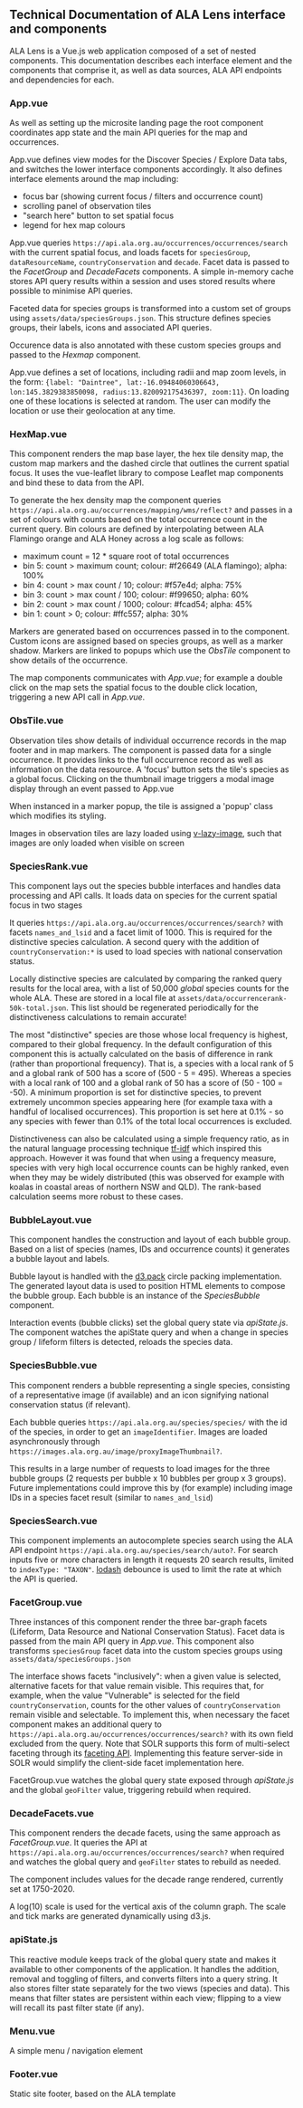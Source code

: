## Technical Documentation of ALA Lens interface and components

ALA Lens is a Vue.js web application composed of a set of nested components. This documentation describes each interface element and the components that comprise it, as well as data sources, ALA API endpoints and dependencies for each.

### App.vue

As well as setting up the microsite landing page the root component coordinates app state and the main API queries for the map and occurrences.

App.vue defines view modes for the Discover Species / Explore Data tabs, and switches the lower interface components accordingly. It also defines interface elements around the map including: 
- focus bar (showing current focus / filters and occurrence count) 
- scrolling panel of observation tiles
- "search here" button to set spatial focus
- legend for hex map colours

App.vue queries `https://api.ala.org.au/occurrences/occurrences/search` with the current spatial focus, and loads facets for `speciesGroup`, `dataResourceName`, `countryConservation` and `decade`. Facet data is passed to the _FacetGroup_ and _DecadeFacets_ components. A simple in-memory cache stores API query results within a session and uses stored results where possible to minimise API queries. 

Faceted data for species groups is transformed into a custom set of groups using `assets/data/speciesGroups.json`. This structure defines species groups, their labels, icons and associated API queries. 

Occurence data is also annotated with these custom species groups and passed  to the _Hexmap_ component. 

App.vue defines a set of locations, including radii and map zoom levels, in the form: `{label: "Daintree", lat:-16.09484060306643, lon:145.3829383850098, radius:13.820092175436397, zoom:11}`. On loading one of these locations is selected at random. The user can modify the location or use their geolocation at any time.


### HexMap.vue

This component renders the map base layer, the hex tile density map, the custom map markers and the dashed circle that outlines the current spatial focus. It uses the vue-leaflet library to compose Leaflet map components and bind these to data from the API. 

To generate the hex density map the component queries `https://api.ala.org.au/occurrences/mapping/wms/reflect?` and passes in a set of colours with counts based on the total occurrence count in the current query. Bin colours are defined by interpolating between ALA Flamingo orange and ALA Honey across a log scale as follows:
- maximum count = 12 * square root of total occurrences
- bin 5: count > maximum count; colour: #f26649 (ALA flamingo); alpha: 100%
- bin 4: count > max count / 10; colour: #f57e4d; alpha: 75%
- bin 3: count > max count / 100; colour: #f99650; alpha: 60%
- bin 2: count > max count / 1000; colour: #fcad54; alpha: 45%
- bin 1: count > 0; colour: #ffc557; alpha: 30%

Markers are generated based on occurrences passed in to the component. Custom icons are assigned based on species groups, as well as a marker shadow. Markers are linked to popups which use the _ObsTile_ component to show details of the occurrence.

The map components communicates with _App.vue_; for example a double click on the map sets the spatial focus to the double click location, triggering a new API call in _App.vue_.


### ObsTile.vue

Observation tiles show details of individual occurrence records in the map footer and in map markers. The component is passed data for a single occurrence. It provides links to the full occurrence record as well as information on the data resource. A 'focus' button sets the tile's species as a global focus. Clicking on the thumbnail image triggers a modal image display through an event passed to App.vue

When instanced in a marker popup, the tile is assigned a 'popup' class which modifies its styling.

Images in observation tiles are lazy loaded using [v-lazy-image](https://github.com/alexjoverm/v-lazy-image), such that images are only loaded when visible on screen


### SpeciesRank.vue

This component lays out the species bubble interfaces and handles data processing and API calls. It loads data on species for the current spatial focus in two stages

It queries `https://api.ala.org.au/occurrences/occurrences/search?` with facets `names_and_lsid` and a facet limit of 1000. This is required for the distinctive species calculation. A second query with the addition of `countryConservation:*` is used to load species with national conservation status.

Locally distinctive species are calculated by comparing the ranked query results for the local area, with a list of 50,000 *global* species counts for the whole ALA. These are stored in a local file at `assets/data/occurrencerank-50k-total.json`. This list should be regenerated periodically for the distinctiveness calculations to remain accurate! 

The most "distinctive" species are those whose local frequency is highest, compared to their global frequency. In the default configuration of this component this is actually calculated on the basis of difference in rank (rather than proportional frequency). That is, a species with a local rank of 5 and a global rank of 500 has a score of (500 - 5 = 495). Whereas a species with a local rank of 100 and a global rank of 50 has a score of (50 - 100 = -50). A minimum proportion is set for distinctive species, to prevent extremely uncommon species appearing here (for example taxa with a handful of localised occurrences). This proportion is set here at 0.1% - so any species with fewer than 0.1% of the total local occurrences is excluded.

Distinctiveness can also be calculated using a simple frequency ratio, as in the natural language processing technique [tf-idf](https://en.wikipedia.org/wiki/Tf%E2%80%93idf) which inspired this approach. However it was found that when using a frequency measure, species with very high local occurrence counts can be highly ranked, even when they may be widely distributed (this was observed for example with koalas in coastal areas of northern NSW and QLD). The rank-based calculation seems more robust to these cases.


### BubbleLayout.vue

This component handles the construction and layout of each bubble group. Based on a list of species (names, IDs and occurrence counts) it generates a bubble layout and labels.

Bubble layout is handled with the [d3.pack](https://d3js.org/d3-hierarchy/pack) circle packing implementation. The generated layout data is used to position HTML elements to compose the bubble group. Each bubble is an instance of the _SpeciesBubble_ component.

Interaction events (bubble clicks) set the global query state via _apiState.js_. The component watches the apiState query and when a change in species group / lifeform filters is detected, reloads the species data.



### SpeciesBubble.vue

This component renders a bubble representing a single species, consisting of a representative image (if available) and an icon signifying national conservation status (if relevant).

Each bubble queries `https://api.ala.org.au/species/species/` with the id of the species, in order to get an `imageIdentifier`. Images are loaded asynchronously through `https://images.ala.org.au/image/proxyImageThumbnail?`.

This results in a large number of requests to load images for the three bubble groups (2 requests per bubble x 10 bubbles per group x 3 groups). Future implementations could improve this by (for example) including image IDs in a species facet result (similar to `names_and_lsid`) 


### SpeciesSearch.vue

This component implements an autocomplete species search using the ALA API endpoint `https://api.ala.org.au/species/search/auto?`. For search inputs five or more characters in length it requests 20 search results, limited to `indexType: "TAXON"`. [lodash](https://lodash.com/) debounce is used to limit the rate at which the API is queried. 


### FacetGroup.vue

Three instances of this component render the three bar-graph facets (Lifeform, Data Resource and National Conservation Status). Facet data is passed from the main API query in _App.vue_. This component also transforms `speciesGroup` facet data into the custom species groups using `assets/data/speciesGroups.json`

The interface shows facets "inclusively": when a given value is selected, alternative facets for that value remain visible. This requires that, for example, when the value "Vulnerable" is selected for the field `countryConservation`, counts for the other values of `countryConservation` remain visible and selectable. To implement this, when necessary the facet component makes an additional query to `https://api.ala.org.au/occurrences/occurrences/search?` with its own field excluded from the query. Note that SOLR supports this form of multi-select faceting through its [faceting API](https://solr.apache.org/guide/7_1/faceting.html). Implementing this feature server-side in SOLR would simplify the client-side facet implementation here.

FacetGroup.vue watches the global query state exposed through _apiState.js_ and the global `geoFilter` value, triggering rebuild when required.


### DecadeFacets.vue

This component renders the decade facets, using the same approach as _FacetGroup.vue_. It queries the API at `https://api.ala.org.au/occurrences/occurrences/search?` when required and watches the global query and `geoFilter` states to rebuild as needed.

The component includes values for the decade range rendered, currently set at 1750-2020.

A log(10) scale is used for the vertical axis of the column graph. The scale and tick marks are generated dynamically using d3.js.


### apiState.js

This reactive module keeps track of the global query state and makes it available to other components of the application. It handles the addition, removal and toggling of filters, and converts filters into a query string. It also stores filter state separately for the two views (species and data). This means that filter states are persistent within each view; flipping to a view will recall its past filter state (if any).


### Menu.vue

A simple menu / navigation element


### Footer.vue

Static site footer, based on the ALA template







